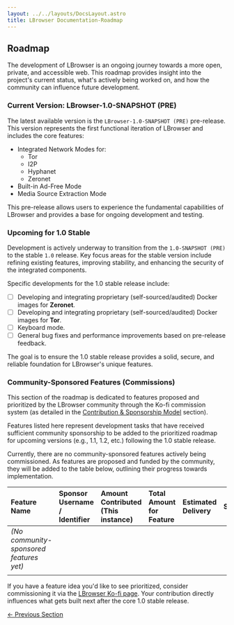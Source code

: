 ```yaml
---
layout: ../../layouts/DocsLayout.astro
title: LBrowser Documentation-Roadmap
---
```

## Roadmap

The development of LBrowser is an ongoing journey towards a more open, private, and accessible web. This roadmap provides insight into the project's current status, what's actively being worked on, and how the community can influence future development.

### Current Version: LBrowser-1.0-SNAPSHOT (PRE)

The latest available version is the `LBrowser-1.0-SNAPSHOT (PRE)` pre-release. This version represents the first functional iteration of LBrowser and includes the core features:

* Integrated Network Modes for:
    * Tor
    * I2P
    * Hyphanet
    * Zeronet
* Built-in Ad-Free Mode
* Media Source Extraction Mode

This pre-release allows users to experience the fundamental capabilities of LBrowser and provides a base for ongoing development and testing.

### Upcoming for 1.0 Stable

Development is actively underway to transition from the `1.0-SNAPSHOT (PRE)` to the stable `1.0` release. Key focus areas for the stable version include refining existing features, improving stability, and enhancing the security of the integrated components.

Specific developments for the 1.0 stable release include:

- [ ] Developing and integrating proprietary (self-sourced/audited) Docker images for **Zeronet**.
- [ ] Developing and integrating proprietary (self-sourced/audited) Docker images for **Tor**.
- [ ] Keyboard mode.
- [ ] General bug fixes and performance improvements based on pre-release feedback.

The goal is to ensure the 1.0 stable release provides a solid, secure, and reliable foundation for LBrowser's unique features.

### Community-Sponsored Features (Commissions)

This section of the roadmap is dedicated to features proposed and prioritized by the LBrowser community through the Ko-fi commission system (as detailed in the [Contribution & Sponsorship Model](#contribution--sponsorship-model) section).

Features listed here represent development tasks that have received sufficient community sponsorship to be added to the prioritized roadmap for upcoming versions (e.g., 1.1, 1.2, etc.) following the 1.0 stable release.

Currently, there are no community-sponsored features actively being commissioned. As features are proposed and funded by the community, they will be added to the table below, outlining their progress towards implementation.

| Feature Name | Sponsor Username / Identifier | Amount Contributed (This instance) | Total Amount for Feature | Estimated Delivery | Status |
| :----------- | :---------------------------- | :--------------------------------- | :----------------------- | :----------------- | :----- |
| *(No community-sponsored features yet)* |                               |                                    |                          |                    |        |
|              |                               |                                    |                          |                    |        |

If you have a feature idea you'd like to see prioritized, consider commissioning it via the [LBrowser Ko-fi page](https://ko-fi.com/lbrowser). Your contribution directly influences what gets built next after the core 1.0 stable release.

<div class="flex justify-between mt-8 pt-4 border-t border-border">
    <a href="/lbrowser-site/docs/contribute" class="px-4 py-2 border border-border rounded transition-colors duration-300 hover:bg-primary hover:text-white">← Previous Section</a>    
</div>